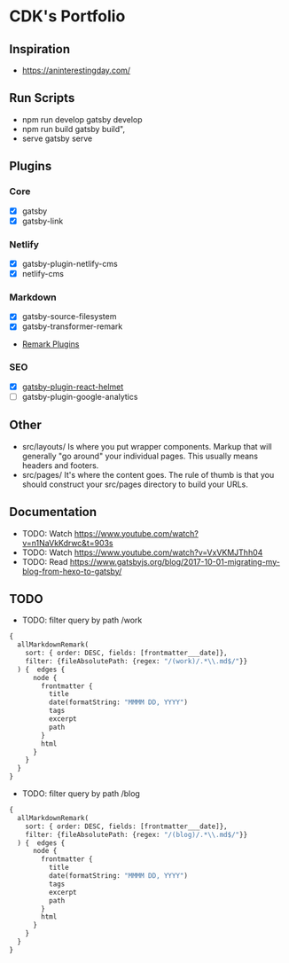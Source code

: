 # CDK's Portfolio

## Inspiration

- https://aninterestingday.com/

## Run Scripts

- npm run develop
    gatsby develop
- npm run build
    gatsby build",
- serve
    gatsby serve

## Plugins

### Core

- [x] gatsby
- [x] gatsby-link

### Netlify

- [x] gatsby-plugin-netlify-cms
- [x] netlify-cms

### Markdown

- [x] gatsby-source-filesystem
- [x] gatsby-transformer-remark
- [Remark Plugins](https://www.npmjs.com/search?q=gatsby-remark)

### SEO

- [x] [gatsby-plugin-react-helmet](https://github.com/nfl/react-helmet/)
- [ ] gatsby-plugin-google-analytics

## Other

- src/layouts/
    Is where you put wrapper components.
    Markup that will generally "go around" your individual pages. This usually means headers and footers.
- src/pages/
    It's where the content goes. The rule of thumb is that you should construct your src/pages directory to build your URLs.

## Documentation

- TODO: Watch https://www.youtube.com/watch?v=n1NaVkKdrwc&t=903s
- TODO: Watch https://www.youtube.com/watch?v=VxVKMJThh04
- TODO: Read https://www.gatsbyjs.org/blog/2017-10-01-migrating-my-blog-from-hexo-to-gatsby/

## TODO
- TODO: filter query by path /work

```graphql
{
  allMarkdownRemark(
    sort: { order: DESC, fields: [frontmatter___date]},
    filter: {fileAbsolutePath: {regex: "/(work)/.*\\.md$/"}}
  ) {  edges {
      node {
        frontmatter {
          title
          date(formatString: "MMMM DD, YYYY")
          tags
          excerpt
          path
        }
        html
      }
    }
  }
}
```

- TODO: filter query by path /blog

```graphql
{
  allMarkdownRemark(
    sort: { order: DESC, fields: [frontmatter___date]},
    filter: {fileAbsolutePath: {regex: "/(blog)/.*\\.md$/"}}
  ) {  edges {
      node {
        frontmatter {
          title
          date(formatString: "MMMM DD, YYYY")
          tags
          excerpt
          path
        }
        html
      }
    }
  }
}
```